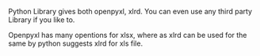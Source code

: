 Python Library gives both openpyxl, xlrd. You can even use any third party Library if you like to.

Openpyxl has many opentions for xlsx, where as xlrd can be used for the same by python suggests xlrd for xls file.

